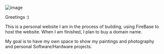 ![image](https://github.com/user-attachments/assets/f9e38039-38ae-42b5-a08b-6819bdc0458c)

Greetings :) 

This is a personal website I am in the process of building, using FireBase to host the website. When I am finished, I plan to buy a domain name. 

My goal is to have my own space to show my paintings and photography and personal Software/Hardware projects. 
